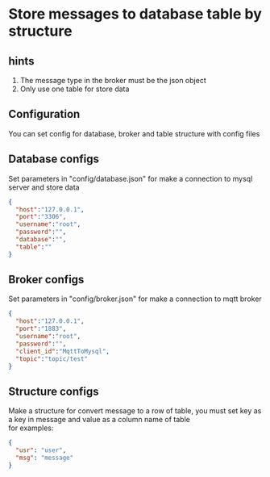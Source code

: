 # Store messages to database table by structure

## hints
  1. The message type in the broker must be the json object
  2. Only use one table for store data

## Configuration
You can set config for database, broker and table structure with config files
  
## Database configs
Set parameters in "config/database.json" for make a connection to mysql server and store data 
  ```json
  {
    "host":"127.0.0.1",
    "port":"3306",
    "username":"root",
    "password":"",
    "database":"",
    "table":""
  }
  ```
  
## Broker configs
Set parameters in "config/broker.json" for make a connection to mqtt broker
  ```json
  {
    "host":"127.0.0.1",
    "port":"1883",
    "username":"root",
    "password":"",
    "client_id":"MqttToMysql",
    "topic":"topic/test"
  }
  ```
  
## Structure configs
Make a structure for convert message to a row of table, you must set key as a key in message and value as a column name of table\
for examples:
  ```json
  {
    "usr": "user",
    "msg": "message"
  }
  ```

